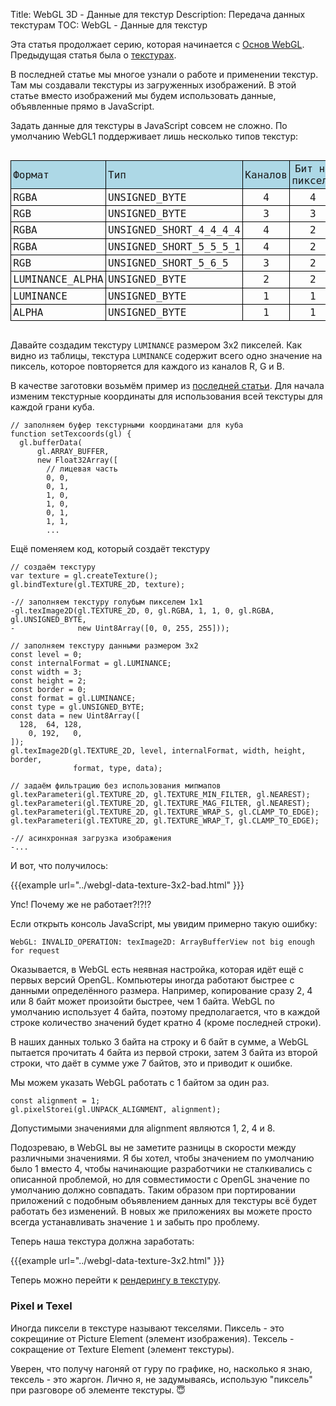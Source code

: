 Title: WebGL 3D - Данные для текстур
Description: Передача данных текстурам
TOC: WebGL - Данные для текстур


Эта статья продолжает серию, которая начинается с
[Основ WebGL](webgl-fundamentals.html). Предыдущая статья была
о [текстурах](webgl-3d-textures.html).

В последней статье мы многое узнали о работе и применении текстур. Там
мы создавали текстуры из загруженных изображений. В этой статье вместо
изображений мы будем использовать данные, объявленные прямо в JavaScript.

Задать данные для текстуры в JavaScript совсем не сложно. По умолчанию
WebGL1 поддерживает лишь несколько типов текстур:

<style>
.local-data {
  font-family: monospace;
  font-size: large;
  text-align: left;
  display: inline-block;
}
.local-data thead {
  background: lightblue;
}
.local-data td {
  border: 1px solid black;
  padding: 0.2em;
}
.local-data td:nth-child(3),
.local-data td:nth-child(4) {
  text-align: center;
}
</style>
<div class="webgl_center">
  <table class="local-data">
    <thead>
      <tr><td>Формат</td><td>Тип</td><td>Каналов</td><td>Бит на пиксель</td></tr>
    </thead>
    <tbody>
      <tr><td>RGBA</td><td>UNSIGNED_BYTE</td><td>4</td><td>4</td></tr>
      <tr><td>RGB</td><td>UNSIGNED_BYTE</td><td>3</td><td>3</td></tr>
      <tr><td>RGBA</td><td>UNSIGNED_SHORT_4_4_4_4</td><td>4</td><td>2</td></tr>
      <tr><td>RGBA</td><td>UNSIGNED_SHORT_5_5_5_1</td><td>4</td><td>2</td></tr>
      <tr><td>RGB</td><td>UNSIGNED_SHORT_5_6_5</td><td>3</td><td>2</td></tr>
      <tr><td>LUMINANCE_ALPHA</td><td>UNSIGNED_BYTE</td><td>2</td><td>2</td></tr>
      <tr><td>LUMINANCE</td><td>UNSIGNED_BYTE</td><td>1</td><td>1</td></tr>
      <tr><td>ALPHA</td><td>UNSIGNED_BYTE</td><td>1</td><td>1</td></tr>
    </tbody>
  </table>
</div>

Давайте создадим текстуру `LUMINANCE` размером 3х2 пикселей. Как видно из таблицы,
текстура `LUMINANCE` содержит всего одно значение на пиксель, которое повторяется
для каждого из каналов R, G и B.

В качестве заготовки возьмём пример из [последней статьи](webgl-3d-textures.html).
Для начала изменим текстурные координаты для использования всей текстуры для каждой
грани куба.

```
// заполняем буфер текстурными координатами для куба
function setTexcoords(gl) {
  gl.bufferData(
      gl.ARRAY_BUFFER,
      new Float32Array([
        // лицевая часть
        0, 0,
        0, 1,
        1, 0,
        1, 0,
        0, 1,
        1, 1,
        ...
```

Ещё поменяем код, который создаёт текстуру

```
// создаём текстуру
var texture = gl.createTexture();
gl.bindTexture(gl.TEXTURE_2D, texture);

-// заполняем текстуру голубым пикселем 1x1
-gl.texImage2D(gl.TEXTURE_2D, 0, gl.RGBA, 1, 1, 0, gl.RGBA, gl.UNSIGNED_BYTE,
-              new Uint8Array([0, 0, 255, 255]));

// заполняем текстуру данными размером 3x2
const level = 0;
const internalFormat = gl.LUMINANCE;
const width = 3;
const height = 2;
const border = 0;
const format = gl.LUMINANCE;
const type = gl.UNSIGNED_BYTE;
const data = new Uint8Array([
  128,  64, 128,
    0, 192,   0,
]);
gl.texImage2D(gl.TEXTURE_2D, level, internalFormat, width, height, border,
              format, type, data);

// задаём фильтрацию без использования мипмапов
gl.texParameteri(gl.TEXTURE_2D, gl.TEXTURE_MIN_FILTER, gl.NEAREST);
gl.texParameteri(gl.TEXTURE_2D, gl.TEXTURE_MAG_FILTER, gl.NEAREST);
gl.texParameteri(gl.TEXTURE_2D, gl.TEXTURE_WRAP_S, gl.CLAMP_TO_EDGE);
gl.texParameteri(gl.TEXTURE_2D, gl.TEXTURE_WRAP_T, gl.CLAMP_TO_EDGE);

-// асинхронная загрузка изображения
-...
```

И вот, что получилось:

{{{example url="../webgl-data-texture-3x2-bad.html" }}}

Упс! Почему же не работает?!?!?

Если открыть консоль JavaScript, мы увидим примерно такую ошибку:

```
WebGL: INVALID_OPERATION: texImage2D: ArrayBufferView not big enough for request
```

Оказывается, в WebGL есть неявная настройка, которая идёт ещё
с первых версий OpenGL. Компьютеры иногда работают быстрее с
данными определённого размера. Например, копирование сразу 2,
4 или 8 байт может произойти быстрее, чем 1 байта. WebGL по
умолчанию использует 4 байта, поэтому предполагается, что в
каждой строке количество значений будет кратно 4 (кроме последней
строки).

В наших данных только 3 байта на строку и 6 байт в сумме, а WebGL
пытается прочитать 4 байта из первой строки, затем 3 байта из второй
строки, что даёт в сумме уже 7 байтов, это и приводит к ошибке.

Мы можем указать WebGL работать с 1 байтом за один раз.

    const alignment = 1;
    gl.pixelStorei(gl.UNPACK_ALIGNMENT, alignment);

Допустимыми значениями для alignment являются 1, 2, 4 и 8.

Подозреваю, в WebGL вы не заметите разницы в скорости между различными
значениями. Я бы хотел, чтобы значением по умолчанию было 1 вместо 4,
чтобы начинающие разработчики не сталкивались с описанной проблемой, но
для совместимости с OpenGL значение по умолчанию должно совпадать. Таким
образом при портировании приложений с подобным объявлением данных для
текстуры всё будет работать без изменений. В новых же приложениях вы
можете просто всегда устанавливать значение `1` и забыть про проблему.

Теперь наша текстура должна заработать:

{{{example url="../webgl-data-texture-3x2.html" }}}

Теперь можно перейти к [рендерингу в текстуру](webgl-render-to-texture.html).

<div class="webgl_bottombar">
<h3>Pixel и Texel</h3>
<p>Иногда пиксели в текстуре называют текселями. Пиксель - это сокрещиние от Picture Element
(элемент изображения). Тексель - сокращение от Texture Element (элемент текстуры).
</p>
<p>Уверен, что получу нагоняй от гуру по графике, но, насколько я знаю, тексель - это жаргон. Лично я, не задумываясь,
использую "пиксель" при разговоре об элементе текстуры. &#x1f607;
</p>
</div>
